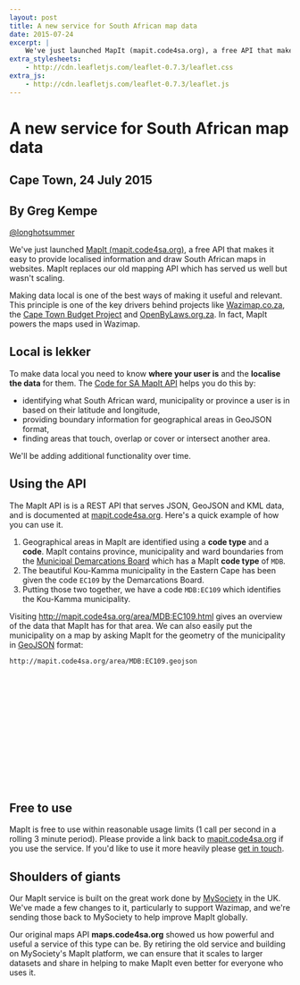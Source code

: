 ```yaml
---
layout: post
title: A new service for South African map data
date: 2015-07-24
excerpt: |
    We've just launched MapIt (mapit.code4sa.org), a free API that makes it easy to provide localised information and draw South African maps in websites.
extra_stylesheets:
    - http://cdn.leafletjs.com/leaflet-0.7.3/leaflet.css
extra_js:
    - http://cdn.leafletjs.com/leaflet-0.7.3/leaflet.js
---
```


# A new service for South African map data

## Cape Town, 24 July 2015
## By Greg Kempe
[@longhotsummer](https://twitter.com/longhotsummer)

We've just launched [MapIt (mapit.code4sa.org)](http://mapit.code4sa.org), a free API that makes it easy to provide localised information and draw South African maps in websites. MapIt replaces our old mapping API which has served us well but wasn't scaling.

Making data local is one of the best ways of making it useful and relevant. This principle is one of the key drivers behind projects like [Wazimap.co.za](http://wazimap.co.za), the [Cape Town Budget Project](http://capetownbudgetproject.org.za/) and [OpenByLaws.org.za](http://openbylaws.org.za/). In fact, MapIt powers the maps used in Wazimap.

## Local is lekker

To make data local you need to know **where your user is** and the **localise the data** for them. The [Code for SA MapIt API](http://mapit.code4sa.org/) helps you do this by:

* identifying what South African ward, municipality or province a user is in based on their latitude and longitude,
* providing boundary information for geographical areas in GeoJSON format,
* finding areas that touch, overlap or cover or intersect another area.

We'll be adding additional functionality over time.

## Using the API

The MapIt API is is a REST API that serves JSON, GeoJSON and KML data, and is documented at [mapit.code4sa.org](http://mapit.code4sa.org/). Here's a quick example of how you can use it.

1. Geographical areas in MapIt are identified using a **code type** and a **code**. MapIt contains province, municipality and ward boundaries from the [Municipal Demarcations Board](http://www.demarcation.org.za) which has a MapIt **code type** of ``MDB``.
2. The beautiful Kou-Kamma municipality in the Eastern Cape has been given the code ``EC109`` by the Demarcations Board.
3. Putting those two together, we have a code ``MDB:EC109`` which identifies the Kou-Kamma municipality.

Visiting <a href="http://mapit.code4sa.org/area/MDB:EC109.html" target="_blank">http://mapit.code4sa.org/area/MDB:EC109.html</a> gives an overview of the data that MapIt has for that area. We can also easily put the municipality on a map by asking MapIt for the geometry of the municipality in [GeoJSON](http://geojson.org/) format:

    http://mapit.code4sa.org/area/MDB:EC109.geojson

<p id="map-1" style="height: 200px"></p>

<script>
$(function() {
  var map = new L.Map("map-1", {
    scrollWheelZoom: true,
    zoomControl: true,
  });
  map.attributionControl.setPrefix('');
  var osm = new L.TileLayer('http://{s}.tile.openstreetmap.org/{z}/{x}/{y}.png', {
    attribution: 'Map © <a href="https://www.openstreetmap.org/copyright">OpenStreetMap</a> contributors',
    maxZoom: 18
  });
  map.addLayer(osm);

  var url = "http://mapit.code4sa.org/area/MDB:EC109.geojson?type=MN";

  $.getJSON(url).
    then(function(data) {
      var area = new L.GeoJSON(data);
      map.addLayer(area);
      map.fitBounds(area.getBounds());
    });
});
</script>

## Free to use

MapIt is free to use within reasonable usage limits (1 call per second in a rolling 3 minute period). Please provide a link back to [mapit.code4sa.org](http://mapit.code4sa.org/) if you use the service. If you'd like to use it more heavily please [get in touch](mailto:info@code4sa.org).

## Shoulders of giants

Our MapIt service is built on the great work done by [MySociety](https://www.mysociety.org/) in the UK. We've made a few changes to it, particularly to support Wazimap, and we're sending those back to MySociety to help improve MapIt globally.

Our original maps API **maps.code4sa.org** showed us how powerful and useful a service of this type can be. By retiring the old service and building on MySociety's MapIt platform, we can ensure that it scales to larger datasets and share in helping to make MapIt even better for everyone who uses it.
